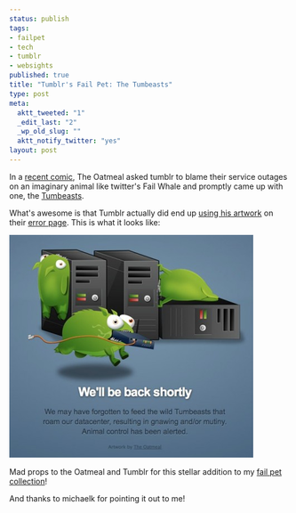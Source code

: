 ```yaml
--- 
status: publish
tags: 
- failpet
- tech
- tumblr
- websights
published: true
title: "Tumblr's Fail Pet: The Tumbeasts"
type: post
meta: 
  aktt_tweeted: "1"
  _edit_last: "2"
  _wp_old_slug: ""
  aktt_notify_twitter: "yes"
layout: post
---
```

In a <a href="http://theoatmeal.com/comics/state_web_winter">recent comic</a>, The Oatmeal asked tumblr to blame their service outages on an imaginary animal like twitter's Fail Whale and promptly came up with one, the <a href="http://s3.amazonaws.com/theoatmeal-img/comics/state_web_winter/tumblr.jpg">Tumbeasts</a>.

What's awesome is that Tumblr actually did end up <a href="http://oatmeal.tumblr.com/post/2916375890/thank-you-tumblr">using his artwork</a> on their <a href="http://www.tumblr.com/503.html">error page</a>. This is what it looks like:

<a href="/media/wp/2011/01/tumbeasts.jpg"><img src="/media/wp/2011/01/tumbeasts-439x400.jpg" alt="" title="Tumbeasts" width="439" height="400" class="aligncenter size-large wp-image-3232" /></a>

Mad props to the Oatmeal and Tumblr for this stellar addition to my <a href="http://fredericiana.com/tag/failpet/">fail pet collection</a>!

<span class="credits">And thanks to michaelk for pointing it out to me!</span>
